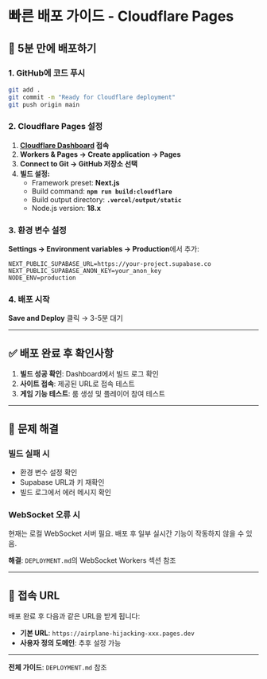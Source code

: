 # 빠른 배포 가이드 - Cloudflare Pages

## 🚀 5분 만에 배포하기

### 1. GitHub에 코드 푸시
```bash
git add .
git commit -m "Ready for Cloudflare deployment"
git push origin main
```

### 2. Cloudflare Pages 설정

1. **[Cloudflare Dashboard](https://dash.cloudflare.com) 접속**
2. **Workers & Pages → Create application → Pages**
3. **Connect to Git → GitHub 저장소 선택**
4. **빌드 설정:**
   - Framework preset: **Next.js**
   - Build command: **`npm run build:cloudflare`**
   - Build output directory: **`.vercel/output/static`**
   - Node.js version: **18.x**

### 3. 환경 변수 설정

**Settings → Environment variables → Production**에서 추가:

```
NEXT_PUBLIC_SUPABASE_URL=https://your-project.supabase.co
NEXT_PUBLIC_SUPABASE_ANON_KEY=your_anon_key
NODE_ENV=production
```

### 4. 배포 시작

**Save and Deploy** 클릭 → 3-5분 대기

---

## ✅ 배포 완료 후 확인사항

1. **빌드 성공 확인**: Dashboard에서 빌드 로그 확인
2. **사이트 접속**: 제공된 URL로 접속 테스트
3. **게임 기능 테스트**: 룸 생성 및 플레이어 참여 테스트

---

## 🔧 문제 해결

### 빌드 실패 시
- 환경 변수 설정 확인
- Supabase URL과 키 재확인
- 빌드 로그에서 에러 메시지 확인

### WebSocket 오류 시
현재는 로컬 WebSocket 서버 필요. 배포 후 일부 실시간 기능이 작동하지 않을 수 있음.

**해결**: `DEPLOYMENT.md`의 WebSocket Workers 섹션 참조

---

## 📱 접속 URL

배포 완료 후 다음과 같은 URL을 받게 됩니다:
- **기본 URL**: `https://airplane-hijacking-xxx.pages.dev`
- **사용자 정의 도메인**: 추후 설정 가능

---

**전체 가이드**: `DEPLOYMENT.md` 참조 